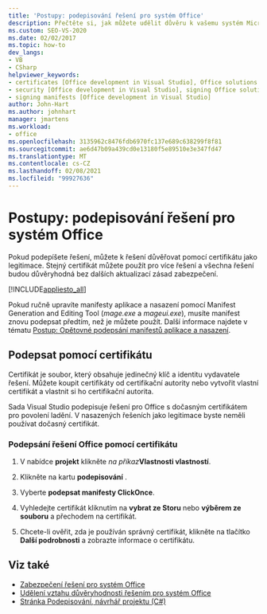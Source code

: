 ```yaml
---
title: 'Postupy: podepisování řešení pro systém Office'
description: Přečtěte si, jak můžete udělit důvěru k vašemu systém Microsoft Office řešení pomocí certifikátu jako legitimace.
ms.custom: SEO-VS-2020
ms.date: 02/02/2017
ms.topic: how-to
dev_langs:
- VB
- CSharp
helpviewer_keywords:
- certificates [Office development in Visual Studio], Office solutions
- security [Office development in Visual Studio], signing Office solutions
- signing manifests [Office development in Visual Studio]
author: John-Hart
ms.author: johnhart
manager: jmartens
ms.workload:
- office
ms.openlocfilehash: 3135962c8476fdb6970fc137e689c638299f8f81
ms.sourcegitcommit: ae6d47b09a439cd0e13180f5e89510e3e347fd47
ms.translationtype: MT
ms.contentlocale: cs-CZ
ms.lasthandoff: 02/08/2021
ms.locfileid: "99927636"
---
```

# <a name="how-to-sign-office-solutions"></a>Postupy: podepisování řešení pro systém Office
  Pokud podepíšete řešení, můžete k řešení důvěřovat pomocí certifikátu jako legitimace. Stejný certifikát můžete použít pro více řešení a všechna řešení budou důvěryhodná bez dalších aktualizací zásad zabezpečení.

 [!INCLUDE[appliesto_all](../vsto/includes/appliesto-all-md.md)]

 Pokud ručně upravíte manifesty aplikace a nasazení pomocí Manifest Generation and Editing Tool (*mage.exe* a *mageui.exe*), musíte manifest znovu podepsat předtím, než je můžete použít. Další informace najdete v tématu [Postup: Opětovné podepsání manifestů aplikace a nasazení](../deployment/how-to-re-sign-application-and-deployment-manifests.md).

## <a name="sign-by-using-a-certificate"></a>Podepsat pomocí certifikátu
 Certifikát je soubor, který obsahuje jedinečný klíč a identitu vydavatele řešení. Můžete koupit certifikáty od certifikační autority nebo vytvořit vlastní certifikát a vlastnit si ho certifikační autorita.

 Sada Visual Studio podepisuje řešení pro Office s dočasným certifikátem pro povolení ladění. V nasazených řešeních jako legitimace byste neměli používat dočasný certifikát.

### <a name="to-sign-an-office-solution-by-using-a-certificate"></a>Podepsání řešení Office pomocí certifikátu

1. V nabídce **projekt** klikněte _na příkaz_**Vlastnosti vlastností**.

2. Klikněte na kartu **podepisování** .

3. Vyberte **podepsat manifesty ClickOnce**.

4. Vyhledejte certifikát kliknutím na **vybrat ze Storu** nebo **výběrem ze souboru** a přechodem na certifikát.

5. Chcete-li ověřit, zda je používán správný certifikát, klikněte na tlačítko **Další podrobnosti** a zobrazte informace o certifikátu.

## <a name="see-also"></a>Viz také

- [Zabezpečení řešení pro systém Office](../vsto/securing-office-solutions.md)
- [Udělení vztahu důvěryhodnosti řešením pro systém Office](../vsto/granting-trust-to-office-solutions.md)
- [Stránka Podepisování, návrhář projektu (C#)](../ide/reference/signing-page-project-designer.md)
